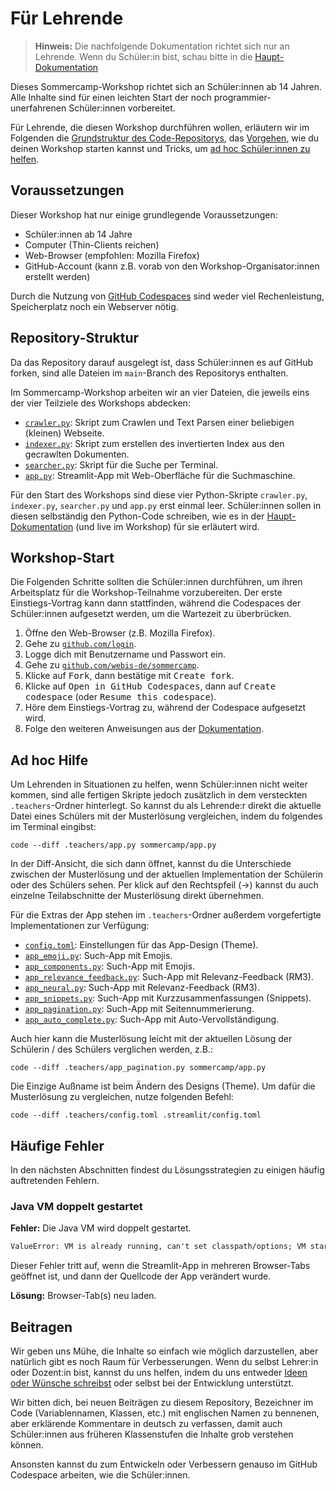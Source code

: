 # Für Lehrende

> **Hinweis:** Die nachfolgende Dokumentation richtet sich nur an Lehrende. Wenn du Schüler:in bist, schau bitte in die [Haupt-Dokumentation](../README.md)

Dieses Sommercamp-Workshop richtet sich an Schüler:innen ab 14 Jahren. Alle Inhalte sind für einen leichten Start der noch programmier-unerfahrenen Schüler:innen vorbereitet.

Für Lehrende, die diesen Workshop durchführen wollen, erläutern wir im Folgenden die [Grundstruktur des Code-Repositorys](#repository-struktur), das [Vorgehen](#workshop-start), wie du deinen Workshop starten kannst und Tricks, um [ad hoc Schüler:innen zu helfen](#ad-hoc-hilfe).

## Voraussetzungen

Dieser Workshop hat nur einige grundlegende Voraussetzungen:

- Schüler:innen ab 14 Jahre
- Computer (Thin-Clients reichen)
- Web-Browser (empfohlen: Mozilla Firefox)
- GitHub-Account (kann z.B. vorab von den Workshop-Organisator:innen erstellt werden)

Durch die Nutzung von [GitHub Codespaces](https://github.com/features/codespaces) sind weder viel Rechenleistung, Speicherplatz noch ein Webserver nötig.

## Repository-Struktur

Da das Repository darauf ausgelegt ist, dass Schüler:innen es auf GitHub forken, sind alle Dateien im `main`-Branch des Repositorys enthalten.

Im Sommercamp-Workshop arbeiten wir an vier Dateien, die jeweils eins der vier Teilziele des Workshops abdecken:

- [`crawler.py`](crawler.py): Skript zum Crawlen und Text Parsen einer beliebigen (kleinen) Webseite.
- [`indexer.py`](indexer.py): Skript zum erstellen des invertierten Index aus den gecrawlten Dokumenten.
- [`searcher.py`](searcher.py): Skript für die Suche per Terminal.
- [`app.py`](app.py): Streamlit-App mit Web-Oberfläche für die Suchmaschine.

Für den Start des Workshops sind diese vier Python-Skripte `crawler.py`, `indexer.py`, `searcher.py` und `app.py` erst einmal leer. Schüler:innen sollen in diesen selbständig den Python-Code schreiben, wie es in der [Haupt-Dokumentation](../README.md) (und live im Workshop) für sie erläutert wird.

## Workshop-Start

Die Folgenden Schritte sollten die Schüler:innen durchführen, um ihren Arbeitsplatz für die Workshop-Teilnahme vorzubereiten.
Der erste Einstiegs-Vortrag kann dann stattfinden, während die Codespaces der Schüler:innen aufgesetzt werden, um die Wartezeit zu überbrücken.

1. Öffne den Web-Browser (z.B. Mozilla Firefox).
2. Gehe zu [`github.com/login`](https://github.com/login).
3. Logge dich mit Benutzername und Passwort ein.
4. Gehe zu [`github.com/webis-de/sommercamp`](https://github.com/webis-de/sommercamp).
5. Klicke auf <kbd>Fork</kbd>, dann bestätige mit <kbd>Create fork</kbd>.
6. Klicke auf <kbd>Open in GitHub Codespaces</kbd>, dann auf <kbd>Create codespace</kbd> (oder <kbd>Resume this codespace</kbd>).
7. Höre dem Einstiegs-Vortrag zu, während der Codespace aufgesetzt wird.
8. Folge den weiteren Anweisungen aus der [Dokumentation](../README.md).

## Ad hoc Hilfe

Um Lehrenden in Situationen zu helfen, wenn Schüler:innen nicht weiter kommen, sind alle fertigen Skripte jedoch zusätzlich in dem versteckten `.teachers`-Ordner hinterlegt. So kannst du als Lehrende:r direkt die aktuelle Datei eines Schülers mit der Musterlösung vergleichen, indem du folgendes im Terminal eingibst:

```shell
code --diff .teachers/app.py sommercamp/app.py
```

In der Diff-Ansicht, die sich dann öffnet, kannst du die Unterschiede zwischen der Musterlösung und der aktuellen Implementation der Schülerin oder des Schülers sehen.
Per klick auf den Rechtspfeil (→) kannst du auch einzelne Teilabschnitte der Musterlösung direkt übernehmen.

Für die Extras der App stehen im `.teachers`-Ordner außerdem vorgefertigte Implementationen zur Verfügung:

- [`config.toml`](config.toml): Einstellungen für das App-Design (Theme).
- [`app_emoji.py`](app_emoji.py): Such-App mit Emojis.
- [`app_components.py`](app_components.py): Such-App mit Emojis.
- [`app_relevance_feedback.py`](app_relevance_feedback.py): Such-App mit Relevanz-Feedback (RM3).
- [`app_neural.py`](app_neural.py): Such-App mit Relevanz-Feedback (RM3).
- [`app_snippets.py`](app_snippets.py): Such-App mit Kurzzusammenfassungen (Snippets).
- [`app_pagination.py`](app_pagination.py): Such-App mit Seitennummerierung.
- [`app_auto_complete.py`](app_auto_complete.py): Such-App mit Auto-Vervollständigung.

Auch hier kann die Musterlösung leicht mit der aktuellen Lösung der Schülerin / des Schülers verglichen werden, z.B.:

```shell
code --diff .teachers/app_pagination.py sommercamp/app.py
```

Die Einzige Außname ist beim Ändern des Designs (Theme). Um dafür die Musterlösung zu vergleichen, nutze folgenden Befehl:

```shell
code --diff .teachers/config.toml .streamlit/config.toml
```

## Häufige Fehler

In den nächsten Abschnitten findest du Lösungsstrategien zu einigen häufig auftretenden Fehlern.

### Java VM doppelt gestartet

**Fehler:** Die Java VM wird doppelt gestartet.

```txt
ValueError: VM is already running, can't set classpath/options; VM started at  File "/usr/lib/python3.11/threading.py", line 1002, in _bootstrap
```

Dieser Fehler tritt auf, wenn die Streamlit-App in mehreren Browser-Tabs geöffnet ist, und dann der Quellcode der App verändert wurde.

**Lösung:** Browser-Tab(s) neu laden.

## Beitragen

Wir geben uns Mühe, die Inhalte so einfach wie möglich darzustellen, aber natürlich gibt es noch Raum für Verbesserungen. Wenn du selbst Lehrer:in oder Dozent:in bist, kannst du uns helfen, indem du uns entweder [Ideen oder Wünsche schreibst](https://github.com/webis-de/sommercamp/issues/new) oder selbst bei der Entwicklung unterstützt.

Wir bitten dich, bei neuen Beiträgen zu diesem Repository, Bezeichner im Code (Variablennamen, Klassen, etc.) mit englischen Namen zu bennenen, aber erklärende Kommentare in deutsch zu verfassen, damit auch Schüler:innen aus früheren Klassenstufen die Inhalte grob verstehen können.

Ansonsten kannst du zum Entwickeln oder Verbessern genauso im GitHub Codespace arbeiten, wie die Schüler:innen.
